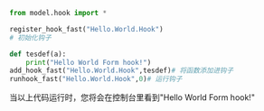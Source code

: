 
```python
from model.hook import *

register_hook_fast("Hello.World.Hook")
# 初始化钩子

def tesdef(a):
    print("Hello World Form hook!")
add_hook_fast("Hello.World.Hook",tesdef)# 将函数添加进钩子
runhook_fast("Hello.World.Hook",0)# 运行钩子
```

当以上代码运行时，您将会在控制台里看到"Hello World Form hook!"
